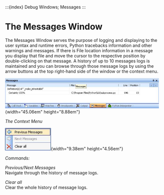 :::{index} Debug Windows; Messages
:::

# The Messages Window

The Messages Window serves the purpose of logging and displaying to the user syntax and 
runtime errors, Python tracebacks information and other warnings and messages. If there is 
File location information in a message you display that file and move the cursor to the 
respective position by double-clicking on that message. A history of up to 10 messages logs 
is maintained and you can browse through those message logs by using the arrow buttons at 
the top right-hand side of the window or the context menu.  

![graphic](images/messageswindow1.JPG){width="45.06em" height="8.88em"}
  
*The Context Menu*

![graphic](images/messageswindow2.JPG){width="9.38em" height="4.56em"}

*Commands:*

*Previous/Next Messages*\
Navigate through the history of message logs.  

*Clear all*\
Clear the whole history of message logs.



